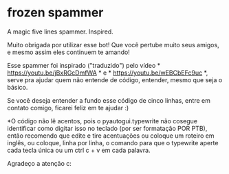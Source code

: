 # frozen spammer
A magic five lines spammer. Inspired.


Muito obrigada por utilizar esse bot! Que você pertube muito seus amigos, e mesmo assim eles continuem te amando!

Esse spammer foi inspirado ("traduzido") pelo vídeo * https://youtu.be/jBxRGcDmfWA * e * https://youtu.be/wEBCbEFc9uc *, 
serve pra ajudar quem não entende de código, entender, mesmo que seja o básico.

Se você deseja entender a fundo esse código de cinco linhas, entre em contato comigo, ficarei feliz em te ajudar :)

*O código não lê acentos, pois o pyautogui.typewrite não cosegue identificar como digitar isso no teclado (por 
ser formatação POR PTB), então recomendo que edite e tire acentuações ou coloque um roteiro em inglês, ou coloque,
linha por linha, o comando para que o typewrite aperte cada tecla única ou um ctrl c + v em cada palavra.

Agradeço a atenção c:
